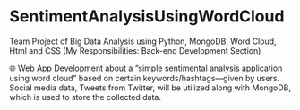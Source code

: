 # SentimentAnalysisUsingWordCloud
Team Project of Big Data Analysis using Python, MongoDB, Word Cloud, Html and CSS (My Responsibilities: Back-end Development Section)

🌐 Web App Development about a “simple sentimental analysis application using word cloud” based on certain keywords/hashtags—given by users. Social media data, Tweets from Twitter, will be utilized along with MongoDB, which is used to store the collected data.
